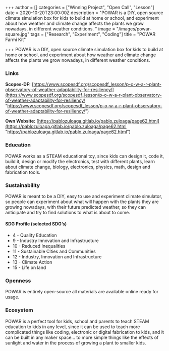 +++
author = []
categories = ["Winning Project", "Open Call", "Lesson"]
date = 2020-10-20T23:00:00Z
description = "POWAR is a DIY, open source climate simulation box for kids to build at home or school, and experiment about how weather and climate change affects the plants we grow nowadays, in different weather conditions. "
image = "/images/powar-square.jpg"
tags = ["Research", "Experiment", "Coding"]
title = "POWAR Farmi Kit"

+++
POWAR is a DIY, open source climate simulation box for kids to build at home or school, and experiment about how weather and climate change affects the plants we grow nowadays, in different weather conditions.

### Links

**Scopes-DF:** [https://www.scopesdf.org/scopesdf_lesson/p-o-w-a-r-plant-observatory-of-weather-adaptability-for-resiliency/](https://www.scopesdf.org/scopesdf_lesson/p-o-w-a-r-plant-observatory-of-weather-adaptability-for-resiliency/ "https://www.scopesdf.org/scopesdf_lesson/p-o-w-a-r-plant-observatory-of-weather-adaptability-for-resiliency/")

**Own Website:** [https://pablozuloaga.gitlab.io/pablo.zuloaga/page62.html](https://pablozuloaga.gitlab.io/pablo.zuloaga/page62.html "https://pablozuloaga.gitlab.io/pablo.zuloaga/page62.html")

### Education

POWAR works as a STEAM educational toy, since kids can design it, code it, build it, design or modify the electronics, test with different plants, learn about climate change, biology, electronics, physics, math, design and fabrication tools.

### Sustainability

POWAR is meant to be a DIY, easy to use and experiment climate simulator, so people can experiment about what will happen with the plants they are growing nowadays, with their future predicted weather, so they can anticipate and try to find solutions to what is about to come.

#### SDG Profile (selected SDG’s)

* 4 - Quality Education
* 9 - Industry Innovation and Infrastructure
* 10 - Reduced Inequalities
* 11 - Sustainable Cities and Communities
* 12 - Industry, Innovation and Infrastructure
* 13 - Climate Action
* 15 - Life on land

### Openness

POWAR is entirely open-source all materials are available online ready for usage.

### Ecosystem

POWAR is a perfect tool for kids, school and parents to teach STEAM education to kids in any level, since it can be used to teach more complicated things like coding, electronic or digital fabrication to kids, and it can be built in any maker space... to more simple things like the effects of sunlight and water in the process of growing a plant to smaller kids.